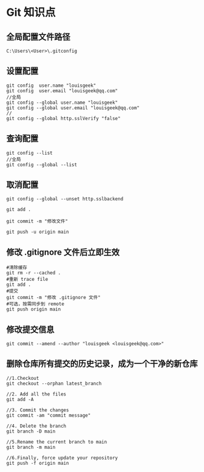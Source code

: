# Git 知识点

## 全局配置文件路径
```
C:\Users\<User>\.gitconfig
```

## 设置配置
```shell
git config  user.name "louisgeek"
git config  user.email "louisgeek@qq.com"
//全局
git config --global user.name "louisgeek"
git config --global user.email "louisgeek@qq.com"
//
git config --global http.sslVerify "false"
```

## 查询配置
```shell
git config --list
//全局
git config --global --list
```

## 取消配置
```shell
git config --global --unset http.sslbackend
```


```shell
git add .

git commit -m "修改文件"

git push -u origin main
```

## 修改 .gitignore 文件后立即生效
```shell
#清除缓存
git rm -r --cached .
#重新 trace file
git add .
#提交
git commit -m "修改 .gitignore 文件"
#可选，按需同步到 remote
git push origin main
```

## 修改提交信息
```shell
git commit --amend --author "louisgeek <louisgeek@qq.com>"
```

## 删除仓库所有提交的历史记录，成为一个干净的新仓库
```shell
//1.Checkout
git checkout --orphan latest_branch

//2. Add all the files
git add -A

//3. Commit the changes
git commit -am "commit message"

//4. Delete the branch
git branch -D main

//5.Rename the current branch to main
git branch -m main

//6.Finally, force update your repository
git push -f origin main
```











